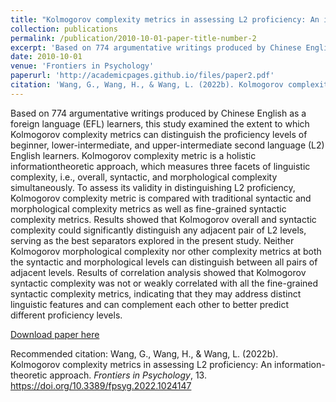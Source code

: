 ```yaml
---
title: "Kolmogorov complexity metrics in assessing L2 proficiency: An information-theoretic approach"
collection: publications
permalink: /publication/2010-10-01-paper-title-number-2
excerpt: 'Based on 774 argumentative writings produced by Chinese English as a foreign language (EFL) learners, this study examined the extent to which Kolmogorov complexity metrics can distinguish the proficiency levels of beginner, lower-intermediate, and upper-intermediate second language (L2) English learners. Kolmogorov complexity metric is a holistic informationtheoretic approach, which measures three facets of linguistic complexity, i.e., overall, syntactic, and morphological complexity simultaneously. To assess its validity in distinguishing L2 proficiency, Kolmogorov complexity metric is compared with traditional syntactic and morphological complexity metrics as well as fine-grained syntactic complexity metrics. Results showed that Kolmogorov overall and syntactic complexity could significantly distinguish any adjacent pair of L2 levels, serving as the best separators explored in the present study. Neither Kolmogorov morphological complexity nor other complexity metrics at both the syntactic and morphological levels can distinguish between all pairs of adjacent levels. Results of correlation analysis showed that Kolmogorov syntactic complexity was not or weakly correlated with all the fine-grained syntactic complexity metrics, indicating that they may address distinct linguistic features and can complement each other to better predict different proficiency levels.'
date: 2010-10-01
venue: 'Frontiers in Psychology'
paperurl: 'http://academicpages.github.io/files/paper2.pdf'
citation: 'Wang, G., Wang, H., & Wang, L. (2022b). Kolmogorov complexity metrics in assessing L2 proficiency: An information-theoretic approach. *Frontiers in Psychology*, 13. https://doi.org/10.3389/fpsyg.2022.1024147'
---
```

Based on 774 argumentative writings produced by Chinese English as a foreign language (EFL) learners, this study examined the extent to which Kolmogorov complexity metrics can distinguish the proficiency levels of beginner, lower-intermediate, and upper-intermediate second language (L2) English learners. Kolmogorov complexity metric is a holistic informationtheoretic approach, which measures three facets of linguistic complexity, i.e., overall, syntactic, and morphological complexity simultaneously. To assess its validity in distinguishing L2 proficiency, Kolmogorov complexity metric is compared with traditional syntactic and morphological complexity metrics as well as fine-grained syntactic complexity metrics. Results showed that Kolmogorov overall and syntactic complexity could significantly distinguish any adjacent pair of L2 levels, serving as the best separators explored in the present study. Neither Kolmogorov morphological complexity nor other complexity metrics at both the syntactic and morphological levels can distinguish between all pairs of adjacent levels. Results of correlation analysis showed that Kolmogorov syntactic complexity was not or weakly correlated with all the fine-grained syntactic complexity metrics, indicating that they may address distinct linguistic features and can complement each other to better predict different proficiency levels.

[Download paper here](http://academicpages.github.io/files/paper2.pdf)

Recommended citation: Wang, G., Wang, H., & Wang, L. (2022b). Kolmogorov complexity metrics in assessing L2 proficiency: An information-theoretic approach. *Frontiers in Psychology*, 13. https://doi.org/10.3389/fpsyg.2022.1024147
